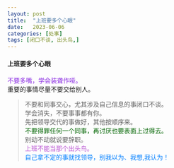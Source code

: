 ```yaml
---
layout: post
title:  "上班要多个心眼"
date:   2023-06-06
categories: [处事]
tags: [闭口不谈, 出头鸟,]  
---
```


#### 上班要多个心眼

<font color="#8a2be2">不要多嘴，学会装聋作哑。</font>  
重要的事情尽量不要交给别人。  
> 不要和同事交心，尤其涉及自己信息的事闭口不谈。  
> 学会消失，不要事事都有你。  
先把领导交代的事做好，其他按顺序来。  
<font color="#006400">不要得罪任何一个同事，再讨厌也要表面上过得去。</font>  
别动不动就说要辞职。  
<font color="#ba55d3">上班不能当那个出头鸟。</font>  
<font color="#007fff">自己拿不定的事就找领导，别我以为、我想,我认为！</font>  
